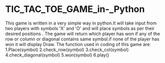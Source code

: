 # TIC_TAC_TOE_GAME_in-_Python
This game is written in a very simple way in python.It will take input from two players with symbols 'X' and 'O' and will place symbols as per their desired positions .
The game will return which player has won if any of the row or column or diagonal contains same symbol.if none of the player has won it will display Draw.
The function used in coding of this game are:
1.Place(symbol)
2.check_row(symbol)
3.check_col(symbol)
4.check_diagonal(symbol)
5.won(symbol)
6.play()
